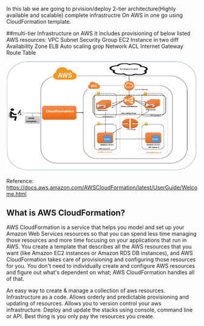 In this lab we are going to prvision/deploy 2-tier architecture(Highly available and scalable) complete infrastructre On AWS in one go using CloudFormation template.

##multi-tier Infrastructure on AWS
It includes provisioning of below listed AWS resources:
VPC
Subnet
Security Group
EC2 Instance in two diff Availability Zone
ELB
Auto scaling grop
Network ACL
Internet Gateway
Route Table

![iam](https://github.com/afaqueahmad/AWS_CloudFormation/blob/master/multi-tier.png)


Reference:
https://docs.aws.amazon.com/AWSCloudFormation/latest/UserGuide/Welcome.html

## What is AWS CloudFormation?

AWS CloudFormation is a service that helps you model and set up your Amazon Web Services resources so that you can spend less time managing those resources and more time focusing on your applications that run in AWS. You create a template that describes all the AWS resources that you want (like Amazon EC2 instances or Amazon RDS DB instances), and AWS CloudFormation takes care of provisioning and configuring those resources for you. You don't need to individually create and configure AWS resources and figure out what's dependent on what; AWS CloudFormation handles all of that.


An easy way to create & manage a collection of aws resources.
Infrastructure as a code.
Allows orderly and predictable provisioning and updating of resources.
Allows you to version control your aws infrastructure.
Deploy and update the stacks using console, command line or API.
Best thing is you only pay the resources you create.



